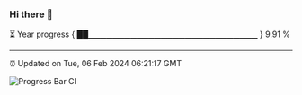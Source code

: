 ### Hi there 👋

⏳ Year progress { ██▁▁▁▁▁▁▁▁▁▁▁▁▁▁▁▁▁▁▁▁▁▁▁▁▁▁▁▁ } 9.91 %

---

⏰ Updated on Tue, 06 Feb 2024 06:21:17 GMT

![Progress Bar CI](https://github.com/ZhaoGui/ZhaoGui/workflows/Progress%20Bar%20CI/badge.svg)

